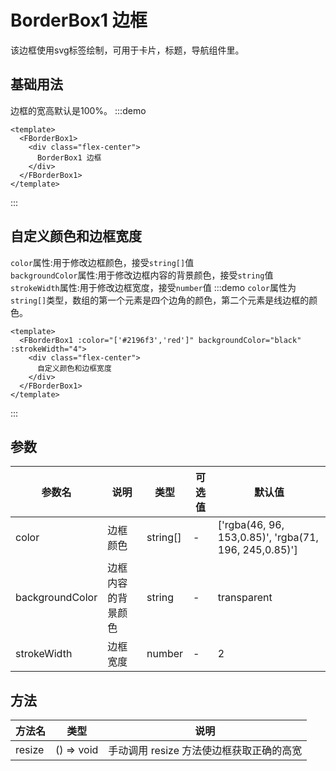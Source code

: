 # BorderBox1 边框
该边框使用svg标签绘制，可用于卡片，标题，导航组件里。
## 基础用法
边框的宽高默认是100%。
:::demo
```vue
<template>
  <FBorderBox1>
    <div class="flex-center">
      BorderBox1 边框
    </div>
  </FBorderBox1>
</template>
```
:::

## 自定义颜色和边框宽度
`color`属性:用于修改边框颜色，接受`string[]`值<br>
`backgroundColor`属性:用于修改边框内容的背景颜色，接受`string`值<br>
`strokeWidth`属性:用于修改边框宽度，接受`number`值
:::demo `color`属性为`string[]`类型，数组的第一个元素是四个边角的颜色，第二个元素是线边框的颜色。
```vue
<template>
  <FBorderBox1 :color="['#2196f3','red']" backgroundColor="black" :strokeWidth="4">
    <div class="flex-center">
      自定义颜色和边框宽度
    </div>
  </FBorderBox1>
</template>
```
:::

## 参数
| 参数名          | 说明               | 类型     | 可选值 | 默认值                                                |
| --------------- | ------------------ | -------- | ------ | ----------------------------------------------------- |
| color           | 边框颜色           | string[] | -      | ['rgba(46, 96, 153,0.85)', 'rgba(71, 196, 245,0.85)'] |
| backgroundColor | 边框内容的背景颜色 | string   | -      | transparent                                           |
| strokeWidth     | 边框宽度           | number   | -      | 2                                                     |

## 方法
| 方法名 | 类型       | 说明                                     |
| ------ | ---------- | ---------------------------------------- |
| resize | () => void | 手动调用 resize 方法使边框获取正确的高宽 |

<style lang="scss" scoped>
.demo-border01 :deep(.source) {
  background: #212121;
}
</style>